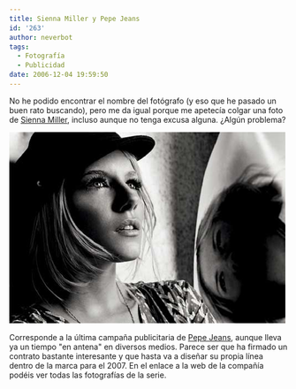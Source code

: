 ```yaml
---
title: Sienna Miller y Pepe Jeans
id: '263'
author: neverbot
tags:
  - Fotografía
  - Publicidad
date: 2006-12-04 19:59:50
---
```


No he podido encontrar el nombre del fotógrafo (y eso que he pasado un buen rato buscando), pero me da igual porque me apetecía colgar una foto de [Sienna Miller](http://en.wikipedia.org/wiki/Sienna_Miller), incluso aunque no tenga excusa alguna. ¿Algún problema?

![Sienna Miller - Pepe Jeans](./sienna-miller-y-pepe-jeans/SiennaMillerPepeJeans.jpg "Sienna Miller - Pepe Jeans")

Corresponde a la última campaña publicitaria de [Pepe Jeans](http://www.pepejeans.com/), aunque lleva ya un tiempo "en antena" en diversos medios. Parece ser que ha firmado un contrato bastante interesante y que hasta va a diseñar su propia línea dentro de la marca para el 2007. En el enlace a la web de la compañía podéis ver todas las fotografías de la serie.